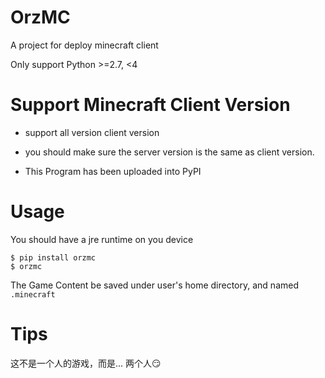 # OrzMC

A project for deploy minecraft client

Only support Python >=2.7, <4

# Support Minecraft Client Version

- support all version client version

- you should make sure the server version is the same as client version.

- This Program has been uploaded into PyPI

# Usage

You should have a jre runtime on you device

```
$ pip install orzmc
$ orzmc
```

The Game Content be saved under user's home directory, and named `.minecraft`


# Tips

这不是一个人的游戏，而是...           两个人😏